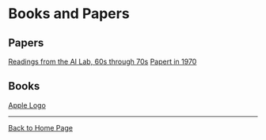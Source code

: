 # Books and Papers

## Papers

[Readings from the AI Lab, 60s through 70s](Papers.md)
[Papert in 1970](./documents/PapertDecisionMaker.pdf)

## Books

[Apple Logo](AppleLogo.md)


----

[Back to Home Page](Home.md)
